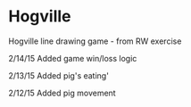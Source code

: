 # Hogville
Hogville line drawing game - from RW exercise

2/14/15
Added game win/loss logic

2/13/15
Added pig's eating'

2/12/15
Added pig movement